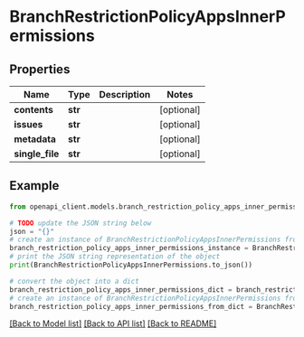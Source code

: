 # BranchRestrictionPolicyAppsInnerPermissions


## Properties

Name | Type | Description | Notes
------------ | ------------- | ------------- | -------------
**contents** | **str** |  | [optional] 
**issues** | **str** |  | [optional] 
**metadata** | **str** |  | [optional] 
**single_file** | **str** |  | [optional] 

## Example

```python
from openapi_client.models.branch_restriction_policy_apps_inner_permissions import BranchRestrictionPolicyAppsInnerPermissions

# TODO update the JSON string below
json = "{}"
# create an instance of BranchRestrictionPolicyAppsInnerPermissions from a JSON string
branch_restriction_policy_apps_inner_permissions_instance = BranchRestrictionPolicyAppsInnerPermissions.from_json(json)
# print the JSON string representation of the object
print(BranchRestrictionPolicyAppsInnerPermissions.to_json())

# convert the object into a dict
branch_restriction_policy_apps_inner_permissions_dict = branch_restriction_policy_apps_inner_permissions_instance.to_dict()
# create an instance of BranchRestrictionPolicyAppsInnerPermissions from a dict
branch_restriction_policy_apps_inner_permissions_from_dict = BranchRestrictionPolicyAppsInnerPermissions.from_dict(branch_restriction_policy_apps_inner_permissions_dict)
```
[[Back to Model list]](../README.md#documentation-for-models) [[Back to API list]](../README.md#documentation-for-api-endpoints) [[Back to README]](../README.md)


